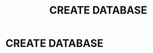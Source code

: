 ﻿---
layout: default
title: CREATE DATABASE
nav_order: 10
parent: Запросы SQL+
grand_parent: Справочная информация
has_children: false
has_toc: false
---

CREATE DATABASE
===============
